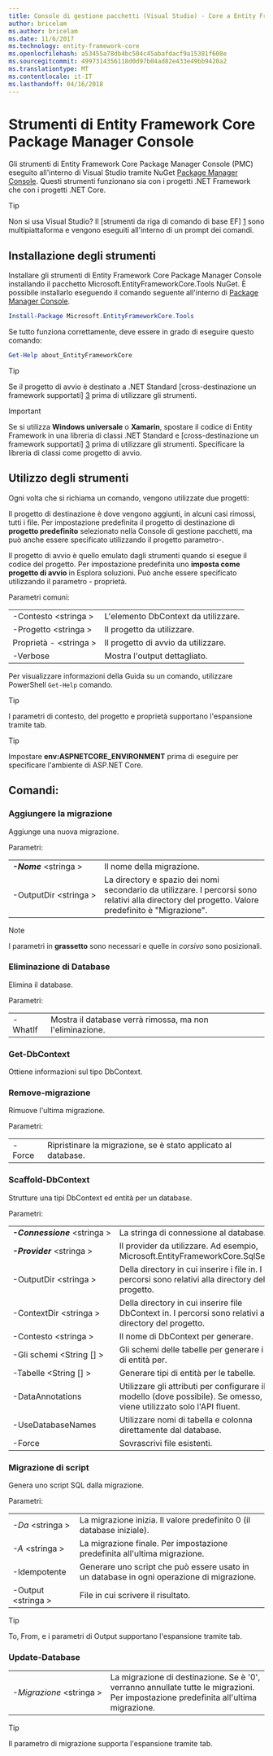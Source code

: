 ```yaml
---
title: Console di gestione pacchetti (Visual Studio) - Core a Entity Framework
author: bricelam
ms.author: bricelam
ms.date: 11/6/2017
ms.technology: entity-framework-core
ms.openlocfilehash: a53455a78db4bc504c45abafdacf9a15381f608e
ms.sourcegitcommit: 4997314356118d0d97b04ad82e433e49bb9420a2
ms.translationtype: MT
ms.contentlocale: it-IT
ms.lasthandoff: 04/16/2018
---
```

<a name="ef-core-package-manager-console-tools"></a>Strumenti di Entity Framework Core Package Manager Console
=====================================
Gli strumenti di Entity Framework Core Package Manager Console (PMC) eseguito all'interno di Visual Studio tramite NuGet [Package Manager Console][2].
Questi strumenti funzionano sia con i progetti .NET Framework che con i progetti .NET Core.

> [!TIP]
> Non si usa Visual Studio? Il [strumenti da riga di comando di base EF] [ 1] sono multipiattaforma e vengono eseguiti all'interno di un prompt dei comandi.

<a name="installing-the-tools"></a>Installazione degli strumenti
--------------------
Installare gli strumenti di Entity Framework Core Package Manager Console installando il pacchetto Microsoft.EntityFrameworkCore.Tools NuGet.
È possibile installarlo eseguendo il comando seguente all'interno di [Package Manager Console][2].

``` powershell
Install-Package Microsoft.EntityFrameworkCore.Tools
```

Se tutto funziona correttamente, deve essere in grado di eseguire questo comando:

``` powershell
Get-Help about_EntityFrameworkCore
```
> [!TIP]
> Se il progetto di avvio è destinato a .NET Standard [cross-destinazione un framework supportati] [ 3] prima di utilizzare gli strumenti.

> [!IMPORTANT]
> Se si utilizza **Windows universale** o **Xamarin**, spostare il codice di Entity Framework in una libreria di classi .NET Standard e [cross-destinazione un framework supportati] [ 3] prima di utilizzare gli strumenti. Specificare la libreria di classi come progetto di avvio.

<a name="using-the-tools"></a>Utilizzo degli strumenti
---------------
Ogni volta che si richiama un comando, vengono utilizzate due progetti:

Il progetto di destinazione è dove vengono aggiunti, in alcuni casi rimossi, tutti i file. Per impostazione predefinita il progetto di destinazione di **progetto predefinito** selezionato nella Console di gestione pacchetti, ma può anche essere specificato utilizzando il progetto parametro-.

Il progetto di avvio è quello emulato dagli strumenti quando si esegue il codice del progetto. Per impostazione predefinita uno **imposta come progetto di avvio** in Esplora soluzioni. Può anche essere specificato utilizzando il parametro - proprietà.

Parametri comuni:

|                           |                             |
|:--------------------------|:----------------------------|
| -Contesto \<stringa >        | L'elemento DbContext da utilizzare.       |
| -Progetto \<stringa >        | Il progetto da utilizzare.         |
| Proprietà - \<stringa > | Il progetto di avvio da utilizzare. |
| -Verbose                  | Mostra l'output dettagliato.        |

Per visualizzare informazioni della Guida su un comando, utilizzare PowerShell `Get-Help` comando.

> [!TIP]
> I parametri di contesto, del progetto e proprietà supportano l'espansione tramite tab.

> [!TIP]
> Impostare **env:ASPNETCORE_ENVIRONMENT** prima di eseguire per specificare l'ambiente di ASP.NET Core.

<a name="commands"></a>Comandi:
--------

### <a name="add-migration"></a>Aggiungere la migrazione

Aggiunge una nuova migrazione.

Parametri:

|                                   |                                                                                                                  |
|:----------------------------------|:-----------------------------------------------------------------------------------------------------------------|
| ***-Nome*** \<stringa >             | Il nome della migrazione.                                                                                       |
| <nobr>-OutputDir \<stringa ></nobr> | La directory e spazio dei nomi secondario da utilizzare. I percorsi sono relativi alla directory del progetto. Valore predefinito è "Migrazione". |

> [!NOTE]
> I parametri in **grassetto** sono necessari e quelle in *corsivo* sono posizionali.

### <a name="drop-database"></a>Eliminazione di Database

Elimina il database.

Parametri:

|         |                                                          |
|:--------|:---------------------------------------------------------|
| -WhatIf | Mostra il database verrà rimossa, ma non l'eliminazione. |

### <a name="get-dbcontext"></a>Get-DbContext

Ottiene informazioni sul tipo DbContext.

### <a name="remove-migration"></a>Remove-migrazione

Rimuove l'ultima migrazione.

Parametri:

|        |                                                              |
|:-------|:-------------------------------------------------------------|
| -Force | Ripristinare la migrazione, se è stato applicato al database. |

### <a name="scaffold-dbcontext"></a>Scaffold-DbContext

Strutture una tipi DbContext ed entità per un database.

Parametri:

|                                          |                                                                                                  |
|:-----------------------------------------|:-------------------------------------------------------------------------------------------------|
| <nobr>***-Connessione*** \<stringa ></nobr> | La stringa di connessione al database.                                                           |
| ***-Provider*** \<stringa >                | Il provider da utilizzare. Ad esempio, Microsoft.EntityFrameworkCore.SqlServer)                              |
| -OutputDir \<stringa >                     | Della directory in cui inserire i file in. I percorsi sono relativi alla directory del progetto.                      |
| -ContextDir \<stringa >                    | Della directory in cui inserire file DbContext in. I percorsi sono relativi alla directory del progetto.             |
| -Contesto \<stringa >                       | Il nome di DbContext per generare.                                                           |
| -Gli schemi \<String [] >                     | Gli schemi delle tabelle per generare i tipi di entità per.                                              |
| -Tabelle \<String [] >                      | Generare tipi di entità per le tabelle.                                                         |
| -DataAnnotations                         | Utilizzare gli attributi per configurare il modello (dove possibile). Se omesso, viene utilizzato solo l'API fluent. |
| -UseDatabaseNames                        | Utilizzare nomi di tabella e colonna direttamente dal database.                                           |
| -Force                                   | Sovrascrivi file esistenti.                                                                        |

### <a name="script-migration"></a>Migrazione di script

Genera uno script SQL dalla migrazione.

Parametri:

|                   |                                                                    |
|:------------------|:-------------------------------------------------------------------|
| *-Da* \<stringa > | La migrazione inizia. Il valore predefinito 0 (il database iniziale).      |
| *-A* \<stringa >   | La migrazione finale. Per impostazione predefinita all'ultima migrazione.              |
| -Idempotente       | Generare uno script che può essere usato in un database in ogni operazione di migrazione. |
| -Output \<stringa > | File in cui scrivere il risultato.                                   |

> [!TIP]
> To, From, e i parametri di Output supportano l'espansione tramite tab.

### <a name="update-database"></a>Update-Database

|                                     |                                                                                                |
|:------------------------------------|:-----------------------------------------------------------------------------------------------|
| <nobr>*-Migrazione* \<stringa ></nobr> | La migrazione di destinazione. Se è '0', verranno annullate tutte le migrazioni. Per impostazione predefinita all'ultima migrazione. |

> [!TIP]
> Il parametro di migrazione supporta l'espansione tramite tab.


  [1]: dotnet.md
  [2]: https://docs.microsoft.com/nuget/tools/package-manager-console
  [3]: index.md#frameworks

